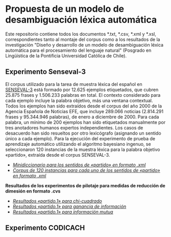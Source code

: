 # Propuesta de un modelo de desambiguación léxica automática
Este repositorio contiene todos los documentos *.txt, *.csv, *.xml y *.xsl, correspondientes tanto al montaje del corpus como a los resultados de la investigación "Diseño y desarrollo de un modelo de desambiguación léxica automática para el procesamiento del lenguaje natural" (Posgrado en Lingüística de la Pontificia Universidad Católica de Chile).

## Experimento Senseval-3
El corpus utilizado para la tarea de muestra léxica del español en <a href="http://web.eecs.umich.edu/~mihalcea/senseval/"> SENSEVAL-3</a> está formado por 12.625 ejemplos etiquetados, que cubren 25.875 frases y 1.506.233 palabras en total. El contexto considerado para cada ejemplo incluye la palabra objetivo, más una ventana contextual. Todos los ejemplos han sido extraídos desde el corpus del año 2000 de la Agencia Española de Noticias EFE, que incluye 289.066 noticias (2.814.291 frases y 95.344.946 palabras), de enero a diciembre de 2000. Para cada palabra, un mínimo de 200 ejemplos han sido etiquetados manualmente por tres anotadores humanos expertos independientes. Los casos de desacuerdo han sido resueltos por otro lexicógrafo (asignando un sentido único a cada ejemplo). Para la ejecución del experimento de prueba de aprendizaje automático utilizando el algoritmo bayesiano ingenuo, se seleccionaron 120 instancias de la  muestra léxica para la palabra objetivo «partido», extraída desde el corpus SENSEVAL-3. 

- *<a href="https://github.com/fredyrodrigors/tesis-phd/blob/main/experimento_senseval-3/partido_minidir_senseval.xml">Minidiccionario para los sentidos de «partido» en formato .xml</a>* 
- *<a href="https://github.com/fredyrodrigors/tesis-phd/blob/main/experimento_senseval-3/partido_instancecorpus_senseval.xml">Corpus de 120 instancias para cada uno de los sentidos de «partido» en formato .xml</a>*

**Resultados de los experimentos de pilotaje para medidas de reducción de dimesión en formato .cvs**

- *<a href="https://github.com/fredyrodrigors/tesis-phd/blob/main/experimento_senseval-3/resultados_partido1_chisquare.csv">Resultados «partido.1» para chi-cuadrado</a>* 
- *<a href="https://github.com/fredyrodrigors/tesis-phd/blob/main/experimento_senseval-3/resultados_partido1_informationgain.csv">Resultados «partido.1» para ganancia de información</a>* 
 - *<a href="https://github.com/fredyrodrigors/tesis-phd/blob/main/experimento_senseval-3/resultados_partido1_mutualinformation.csv">Resultados «partido.1» para información mutua</a>* 




## Experimento CODICACH



